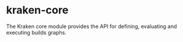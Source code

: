 # kraken-core

The Kraken core module provides the API for defining, evaluating and executing builds graphs.
